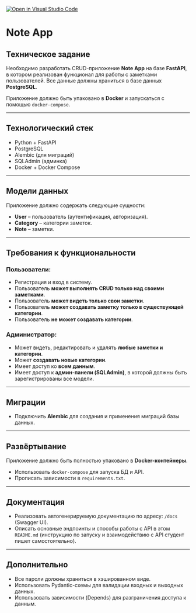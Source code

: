 [![Open in Visual Studio Code](https://classroom.github.com/assets/open-in-vscode-2e0aaae1b6195c2367325f4f02e2d04e9abb55f0b24a779b69b11b9e10269abc.svg)](https://classroom.github.com/online_ide?assignment_repo_id=20047839&assignment_repo_type=AssignmentRepo)
# Note App

## Техническое задание

Необходимо разработать CRUD-приложение **Note App** на базе **FastAPI**, в котором реализован функционал для работы с заметками пользователей. Все данные должны храниться в базе данных **PostgreSQL**. 

Приложение должно быть упаковано в **Docker** и запускаться с помощью `docker-compose`.

---

## Технологический стек

- Python + FastAPI
- PostgreSQL
- Alembic (для миграций)
- SQLAdmin (админка)
- Docker + Docker Compose

---

## Модели данных

Приложение должно содержать следующие сущности:

- **User** – пользователь (аутентификация, авторизация).
- **Category** – категории заметок.
- **Note** – заметки.

---

## Требования к функциональности

### Пользователи:
- Регистрация и вход в систему.
- Пользователь **может выполнять CRUD только над своими заметками**.
- Пользователь **может видеть только свои заметки**.
- Пользователь **может создавать заметку только в существующей категории**.
- Пользователь **не может создавать категории**.

### Администратор:
- Может видеть, редактировать и удалять **любые заметки и категории**.
- Может **создавать новые категории**.
- Имеет доступ ко **всем данным**.
- Имеет доступ к **админ-панели (SQLAdmin)**, в которой должны быть зарегистрированы все модели.

---

## Миграции

- Подключить **Alembic** для создания и применения миграций базы данных.

---

## Развёртывание

Приложение должно быть полностью упаковано в **Docker-контейнеры**.
- Использовать `docker-compose` для запуска БД и API.
- Прописать зависимости в `requirements.txt`.

---

## Документация

- Реализовать автогенерируемую документацию по адресу: `/docs` (Swagger UI).
- Описать основные эндпоинты и способы работы с API в этом `README.md` (инструкцию по запуску и взаимодействию с API студент пишет самостоятельно).

---

## Дополнительно

- Все пароли должны храниться в хэшированном виде.
- Использовать Pydantic-схемы для валидации входных и выходных данных.
- Использовать зависимости (Depends) для разграничения доступа к данным.
